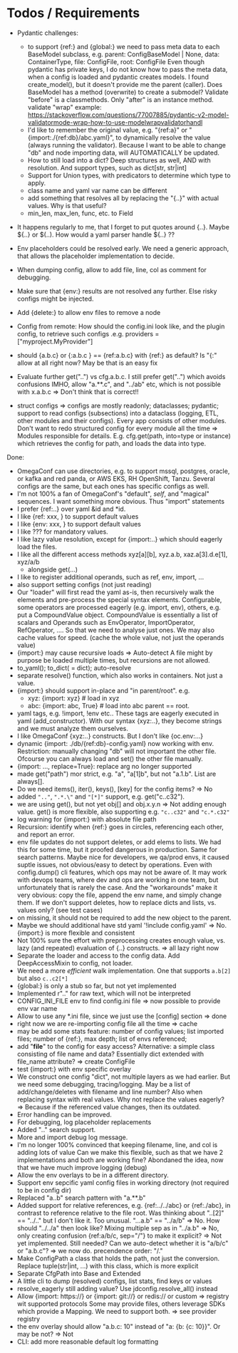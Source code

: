 # Todos / Requirements

- Pydantic challenges:
  - to support {ref:} and {global:} we need to pass meta data to each BaseModel subclass,
    e.g. parent: ConfigBaseModel | None, data: ContainerType, file: ConfigFile, root: ConfigFile
    Even though pydantic has private keys, I do not know how to pass the meta data,
    when a config is loaded and pydantic creates models. I found create_model(), but it doesn't
    provide me the parent (caller). Does BaseModel has a method (overwrite) to create a submodel?
    Validate "before" is a classmethods. Only "after" is an instance method.
    validate "wrap" example: https://stackoverflow.com/questions/77007885/pydantic-v2-model-validatormode-wrap-how-to-use-modelwrapvalidatorhandl
  - I'd like to remember the original value, e.g. "{ref:a}" or "{import:./{ref:db}/abc.yaml}",
    to dynamically resolve the value (always running the validator). Because I want to be able
    to change "db" and node importing data, will AUTOMATICALLY be updated.
  - How to still load into a dict?
    Deep structures as well, AND with resolution.
    And support types, such as dict[str, str|int]
  - Support for Union types, with predicators to determine which type to apply.
  - class name and yaml var name can be different
  - add something that resolves all by replacing the "{..}" with actual values.
    Why is that useful?
  - min_len, max_len, func, etc. to Field


- It happens regularly to me, that I forget to put quotes around {..}.
  Maybe ${..} or $(..). How would a yaml parser handle ${..} ??
- Env placeholders could be resolved early. We need a generic approach, that allows
  the placeholder implementation to decide.
- When dumping config, allow to add file, line, col as comment for debugging.
- Make sure that {env:} results are not resolved any further. Else risky configs might be
  injected.
- Add {delete:} to allow env files to remove a node
- Config from remote: How should the config.ini look like, and the plugin config, to retrieve such configs
  .e.g. providers = ["myproject.MyProvider"]
- should {a.b.c} or {:a.b.c } == {ref:a.b.c} with {ref:} as default?
  Is "{:" allow at all right now? May be that is an easy fix
- Evaluate further get("..") vs cfg.a.b.c.  I still prefer get("..") which avoids confusions IMHO, allow
  "a.**.c", and "../ab" etc, which is not possible with x.a.b.c => Don't think that is correct!!
- struct configs => configs are mostly readonly; dataclasses; pydantic; support to read
  configs (subsections) into a dataclass (logging, ETL, other modules and their configs). Every
  app consists of other modules. Don't want to redo structured config for every module all the
  time => Modules responsible for details. E.g. cfg.get(path, into=type or instance) which
  retrieves the config for path, and loads the data into type.

Done:

- OmegaConf can use directories, e.g. to support mssql, postgres, oracle, or
  kafka and red panda, or AWS EKS, RH OpenShift, Tanzu. Several configs are the same,
  but each ones has specific configs as well.
- I'm not 100% a fan of OmegaConf's "default", _self_, and "magical" sequences. I want
  something more obvious. Thus "import" statements
- I prefer {ref:..} over yaml &id and \*id.
- I like {ref: xxx, <default>} to support default values
- I like {env: xxx, <default>} to support default values
- I like ??? for mandatory values.
- I like lazy value resolution, except for {import:..} which should eagerly load
  the files.
- I like all the different access methods xyz[a][b], xyz.a.b, xaz.a[3].d.e[1], xyz/a/b
  - alongside get(...)
- I like to register additional operands, such as ref, env, import, ...
- also support setting configs (not just reading)
- Our "loader" will first read the yaml as-is, then recursively walk the elements
  and pre-process the special syntax elements.
  Configurable, some operators are processed eagerly (e.g. import, env), others,
  e.g. put a CompoundValue object. CompoundValue is essentially a list of scalars and
  Operands such as EnvOperator, ImportOperator, RefOperator, .... So that we need
  to analyse just ones. We may also cache values for speed. (cache the whole value,
  not just the operands value)
- {import:} may cause recursive loads => Auto-detect
  A file might by purpose be loaded multiple times, but recursions are not allowed.
- to_yaml(); to_dict(<type> = dict); auto-resolve
- separate resolve() function, which also works in containers. Not just a value.
- {import:} should support in-place and "in parent/root". e.g.
  - xyz: {import: xyz} # load in xyz
  - abc: {import: abc, True} # load into abc parent == root.
- yaml tags, e.g. !import, !env etc.. These tags are eagerly executed in yaml (add_constructor).
  With our syntax {xyz:..}, they become strings and we must analyze them ourselves.
- I like OmegaConf {xyz:..} constructs. But I don't like {oc.env:...}
- dynamic {import: ./db/{ref:db}-config.yaml} now working with env. Restriction: manually
  changing "db" will not important the other file. Ofcourse you can always load and set()
  the other file manually.
- {import: ..., replace=True}: replace arg no longer supported
- made get("path") mor strict, e.g. "a", "a[1]b", but not "a.1.b". List are always[].
- Do we need items(), iter(), keys(), [key] for the config items? => No
- added `".."`, `".*.\"` and `"[*]"` support, e.g. get("c..c32").
- we are using get(), but not yet obj[] and obj.x.y.n => Not adding enough value. get()
  is more flexible, also supporting e.g. `"c..c32"` and `"c.*.c32"`
- log warning for {import:} with absolute file path
- Recursion: identify when {ref:} goes in circles, referencing each other, and
  report an error.
- env file updates do not support deletes, or add elems to lists. We had this for some
  time, but it proofed dangerous in production. Same for search patterns. Maybe nice
  for developers, we qa/prod envs, it caused suptle issues, not obvious/easy to detect
  by operations. Even with config.dump() cli features, which ops may not be aware of.
  It may work with devops teams, where dev and ops are working in one team, but
  unfortunately that is rarely the case. And the "workarounds" make it very obvious:
  copy the file, append the env name, and simply change them. If we don't support
  deletes, how to replace dicts and lists, vs. values only? (see test cases)
- on missing, it should not be required to add the new object to the parent.
- Maybe we should additional have std yaml '!include config.yaml' => No. {import:} is
  more flexible and consistent
- Not 100% sure the effort with preprocessing creates enough value, vs. lazy (and repeated)
  evaluation of {..} constructs. => all lazy right now
- Separate the loader and access to the config data. Add DeepAccessMixin to config, not loader.
- We need a more *efficient* walk implementation. One that supports `a.b[2]` but also `c..c2[*]`
- {global:} is only a stub so far, but not yet implemented
- Implemented r".." for raw text, which will not be interpreted
- CONFIG_INI_FILE env to find config.ini file => now possible to provide env var name
- Allow to use any *.ini file, since we just use the [config] section => done
- right now we are re-importing config file all the time => cache
- may be add some stats feature: number of config values; list imported files; number of {ref:},
  max depth; list of envs referenced;
- add "__file__" to the config for easy access? Alternative: a simple class consisting
  of file name and data? Essentially dict extended with file_name attribute? => create ConfigFile
- test {import:} with env specific overlay
- We construct one config "dict", not multiple layers as we had earlier. But we need
  some debugging, tracing/logging. May be a list of add/change/deletes with filename
  and line number? Also when replacing syntax with real values. Why not replace the
  values eagerly? => Because if the referenced value changes, then its outdated.
- Error handling can be improved.
- For debugging, log placeholder replacements
- Added "*.*." search support.
- More and import debug log message.
- I'm no longer 100% convinced that keeping filename, line, and col is adding lots of value
  Can we make this flexible, such as that we have 2 implementations and both are working fine?
  Abondaned the idea, now that we have much improve logging (debug)
- Allow the env overlays to be in a different directory.
- Support env sepcific yaml config files in working directory (not required to be in config dir)
- Replaced "a..b" search pattern with "a.**.b"
- Added support for relative references, e.g. {ref:../../abc} or {ref:./abc}, in contrast to
  reference relative to the file root.
  Was thinking about "..[2]" == "../.." but I don't like it. Too unusual.
  "...a.b" == "../a/b" => No. How should "../../a" then look like?
  Mixing multiple sep as in "../a.b" => No, only creating confusion
  {ref:a/b/c, sep="/"} to make it explicit? => Not yet implemented. Still needed?
  Can we auto-detect whether it is "a/b/c" or "a.b.c"? => we now do. precendence order: "/."
- Make ConfigPath a class that holds the path, not just the conversion. Replace
  tuple(str|int, ...) with this class, which is more explicit
- Separate CfgPath into Base and Extended
- A little cli to dump (resolved) configs, list stats, find keys or values
- resolve_eagerly still adding value? Use jdconfig.resolve_all() instead
- Allow {import: https://} or {import: git://} or redis:// or custom => registry wit supported protocols
  Some may provide files, others leverage SDKs which provide a Mapping. We need to support both.
  => see provider registry
- the env overlay should allow "a.b.c: 10" instead of "a: {b: {c: 10}}". Or may be not? => Not
- CLI: add more reasonable default log formatting
